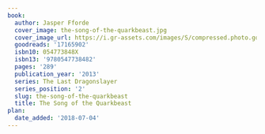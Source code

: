 ```yaml
---
book:
  author: Jasper Fforde
  cover_image: the-song-of-the-quarkbeast.jpg
  cover_image_url: https://i.gr-assets.com/images/S/compressed.photo.goodreads.com/books/1377648595l/17165902._SX98_.jpg
  goodreads: '17165902'
  isbn10: 054773848X
  isbn13: '9780547738482'
  pages: '289'
  publication_year: '2013'
  series: The Last Dragonslayer
  series_position: '2'
  slug: the-song-of-the-quarkbeast
  title: The Song of the Quarkbeast
plan:
  date_added: '2018-07-04'
---
```

